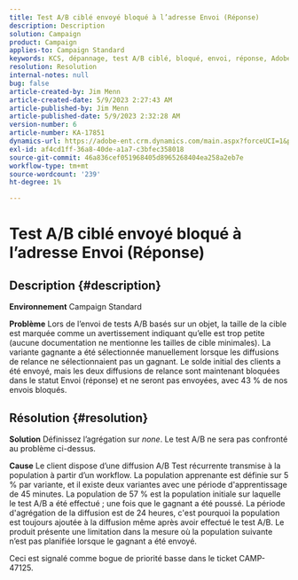 ```yaml
---
title: Test A/B ciblé envoyé bloqué à l’adresse Envoi (Réponse)
description: Description
solution: Campaign
product: Campaign
applies-to: Campaign Standard
keywords: KCS, dépannage, test A/B ciblé, bloqué, envoi, réponse, Adobe Campaign Standard, ACS
resolution: Resolution
internal-notes: null
bug: false
article-created-by: Jim Menn
article-created-date: 5/9/2023 2:27:43 AM
article-published-by: Jim Menn
article-published-date: 5/9/2023 2:32:28 AM
version-number: 6
article-number: KA-17851
dynamics-url: https://adobe-ent.crm.dynamics.com/main.aspx?forceUCI=1&pagetype=entityrecord&etn=knowledgearticle&id=b483a80e-11ee-ed11-8849-6045bd006c82
exl-id: af4cd1ff-36a8-40de-a1a7-c3bfec358018
source-git-commit: 46a836cef051968405d8965268404ea258a2eb7e
workflow-type: tm+mt
source-wordcount: '239'
ht-degree: 1%

---
```


# Test A/B ciblé envoyé bloqué à l’adresse Envoi (Réponse)

## Description {#description}


<b>Environnement</b>
Campaign Standard

<b>Problème</b>
Lors de l’envoi de tests A/B basés sur un objet, la taille de la cible est marquée comme un avertissement indiquant qu’elle est trop petite (aucune documentation ne mentionne les tailles de cible minimales).
La variante gagnante a été sélectionnée manuellement lorsque les diffusions de relance ne sélectionnaient pas un gagnant.
Le solde initial des clients a été envoyé, mais les deux diffusions de relance sont maintenant bloquées dans le statut Envoi (réponse) et ne seront pas envoyées, avec 43 % de nos envois bloqués.


## Résolution {#resolution}


<b>Solution</b>
Définissez l’agrégation sur *none*.
Le test A/B ne sera pas confronté au problème ci-dessus.

<b>Cause</b>
Le client dispose d’une diffusion A/B Test récurrente transmise à la population à partir d’un workflow.
La population apprenante est définie sur 5 % par variante, et il existe deux variantes avec une période d&#39;apprentissage de 45 minutes.
La population de 57 % est la population initiale sur laquelle le test A/B a été effectué ; une fois que le gagnant a été poussé.
La période d&#39;agrégation de la diffusion est de 24 heures, c&#39;est pourquoi la population est toujours ajoutée à la diffusion même après avoir effectué le test A/B.
Le produit présente une limitation dans la mesure où la population suivante n’est pas planifiée lorsque le gagnant a été envoyé.

Ceci est signalé comme bogue de priorité basse dans le ticket CAMP-47125.
